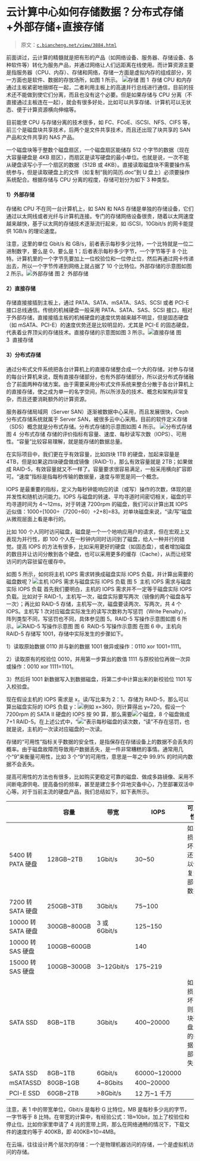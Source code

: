 # 云计算中心如何存储数据？分布式存储+外部存储+直接存储

> 原文：[`c.biancheng.net/view/3884.html`](http://c.biancheng.net/view/3884.html)

前面讲过，云计算的精髓就是把有形的产品（如网络设备、服务器、存储设备、各种软件等）转化为服务产品，并通过网络让人们远距离在线使用。而计算资源主要是指服务器（CPU、内存）、存储和网络，存储一方面是虚拟内存的组成部分，另一方面也是软件、数据的存放场所，如图 1 所示。
![存储](img/cdb419a69713224d4404154455340d6e.png)
图 1  存储
CPU 和内存通过主板紧密地捆绑在一起，二者利用主板上的高速并行总线进行通信，目前的技术还不能做到使它们分离，而且也没有这个必要。但是如果存储与 CPU 分离（不直接通过主板连在一起），就会有很多好处，比如可以共享存储、计算机可以无状态、便于计算资源横向伸缩等。

目前能使 CPU 与存储分离的技术很多，如 FC、FCoE、iSCSI、NFS、CIFS 等，前三个是磁盘块共享技术，后两个是文件共享技术，而且还出现了块共享的 SAN 产品和文件共享的 NAS 产品。

一个磁盘块等于整数个磁盘扇区，一个磁盘扇区能储存 512 个字节的数据（现在大容量硬盘是 4KB 扇区），而扇区是读写硬盘的最小单位。也就是说，一次不能从硬盘读写小于一个扇区的数据（512B 或 4KB）。直接读取磁盘块不需要操作系统参与，但是读取硬盘上的文件（如复制“我的简历.doc”到 U 盘上）必须要操作系统配合。根据存储与 CPU 分离的程度，存储可划分为如下 3 种类型。

#### 1）外部存储

存储和 CPU 不在同一台计算机上，如 SAN 和 NAS 存储是单独的存储设备，它们通过以太网线或者光纤与计算机连接。专门的存储网络设备很贵，随着以太网速度越来越快，基于以太网的存储技术逐渐流行起来，如 iSCSI，10Gbit/s 的网卡能提供 1GB/s 的理论速度。

注意，这里的单位 Gbit/s 和 GB/s，前者表示每秒多少比特，一个比特就是一位二进制数字，要么是 0，要么是 1；后者表示每秒多少字节，一个字节等于 8 个比特。计算机里的一个字节先要加上一位校验位和一位停止位，然后再通过网卡传递出去，所以一个字节传递到网络上就占据了 10 个比特位。外部存储的示意图如图 2 所示。![外部存储](img/7e9d77678b623dcea52d0662eb6b04dd.png)
图 2  外部存储

#### 2）直接存储

存储直接接插到主板上，通过 PATA、SATA、mSATA、SAS、SCSI 或者 PCI-E 接口总线通信。传统的机械硬盘一般采用 PATA、SATA、SAS、SCSI 接口，相对于外部存储，直接接插主板的机械硬盘的速度优势越来越不明显，但是固态硬盘（如 mSATA、PCI-E）的速度优势还是比较明显的，尤其是 PCI-E 的固态硬盘，代表着业界顶尖的存储技术。直接存储的示意图如图 3 所示。![直接存储](img/3cdf99f1cdec06963c40bbbd5135e078.png)
图 3  直接存储

#### 3）分布式存储

通过分布式文件系统把各台计算机上的直接存储整合成一个大的存储，对参与存储的每台计算机来说，既有直接存储部分，也有外部存储部分，所以说分布式存储融合了前面两种存储方案。由于需要采用分布式文件系统来整合分散于各台计算机上的直接存储，使之成为单一的名字空间，所以所涉及的技术、概念和架构非常复杂，而且还要消耗额外的计算资源。

服务器存储局域网（Server SAN）逐渐被数据中心采用，而且发展很快，Ceph 分布式存储系统就属于 Server SAN，被很多云中心采用。目前的软件定义存储（SDS）概念就是分布式存储。分布式存储的示意图如图 4 所示。
![分布式存储](img/9aa7b7f4439de53e2e748c56617b9ff5.png)
图 4  分布式存储
存储的评价指标有容量、速度、每秒读写次数（IOPS）、可用性。“容量”比较容易理解，就是能存储的数据总量。

在实际项目中，我们更在乎有效容量，比如四块 1TB 的硬盘，加起来容量是 4TB，但是如果这四块硬盘做成镜像（RAID-1），那么有效容量就是 2TB；如果做成 RAID-5，有效容量就又不一样了。容量要求很容易满足，一般采用横向扩容即可。“速度”指标是指每秒传输的数据量，速度与带宽是同一个概念。

IOPS 是最重要的指标，定义为每秒钟能响应的读（或写）操作的次数，体现的是并发性和随机访问能力。IOPS 与磁盘的转速、平均寻道时间密切相关，磁盘的平均寻道时间为 4～12ms，对于转速 7200rpm 的磁盘，我们可以计算出其 IOPS 近似值：1000÷[1000÷（7200÷60）÷2+8]=83。对单块磁盘来说，“读/写”磁盘从微观层面上看是串行的。

比如 100 个人同时访问磁盘，磁盘是一个一个地响应用户的请求，但在宏观上又表现为并行性，即 100 个人在一秒钟内同时访问到了磁盘，给人一种并行的错觉。提高 IOPS 的方法有很多，比如采用更好的硬盘（如固态盘），或者增加磁盘的数目并让访问分散到各个硬盘，也可以采用更多的缓存（Cache），从而让经常访问的内容驻留在缓存中。

如图 5 所示，如何将主机 IOPS 需求转换成磁盘实际 IOPS 负载，并计算出需要的磁盘数呢？![主机 IOPS 需求与磁盘实际 IOPS 负载](img/22baf328654b2c960402a7e8d5645d71.png)
图 5  主机 IOPS 需求与磁盘实际 IOPS 负载
首先我们要明白，主机的 IOPS 需求并不一定等于磁盘实际 IOPS 负载。比如对于 RAID-1，主机写一次，磁盘实际要写两次（镜像的两个磁盘各写一次）；再比如 RAID-5 存储，主机写一次，磁盘要读两次、写两次，共 4 个 IOPS。主机写 1 次对应磁盘实际发生的读写次数称为写惩罚（Write Penalty），阵列类型不同，写惩罚也不同，具体参见图 5。RAID-5 写操作示意图如图 6 所示。![RAID-5 写操作示意图](img/de2c2a94f9fe911c24d9a9b346f6f92f.png)
图 6  RAID-5 写操作示意图
在图 6 中，主机向 RAID-5 存储写 1001，存储中实际发生的步骤如下。

1）读取原始数据 0110 并与新的数据 1001 做异或操作：0110 xor 1001=1111。

2）读取原有的校验位 0010，并用第一步算出的数值 1111 与原校验位再做一次异或操作：0010 xor 1111=1101。

3）然后将 1001 新数据写入到数据磁盘，将第二步中计算出来的新校验位 1101 写入校验盘。

现在假设主机的 IOPS 需求是 x，读/写比率为 2：1，存储为 RAID-5，那么可以算出磁盘实际的 IOPS 负载 y：![](img/ae67448794b0f9a569ee2885f6e98c2b.png)例如 x=360，则计算得出 y=720。假设一个 7200rpm 的 SATA II 硬盘的 IOPS 按 90 算，那么需要![](img/b67e8aa56d2bcfe6b65c89c375c14403.png)个磁盘，8 个磁盘做成 7+1 RAID-5。在上述公式中，“![](img/ffacbee1e3f431a4fa40d1c27d25479e.png)”表示每秒磁盘的读次数，“读”不存在惩罚，也就是说，主机的一次读对应磁盘的一次读。

存储的“可用性”指标关乎数据的安全性，是指保存在存储设备上的数据不会丢失的概率。由于磁盘故障而导致用户数据丢失，是一件非常糟糕的事情。通常用几个“9”来衡量可用性，比如 3 个“9”的可用性，意思是一年之中 99.9% 的时间内数据不会丢失。

提高可用性的方法也有很多，比如购买更稳定可靠的磁盘、做成多路镜像、采用不间断电源供电、提高备份的频率，甚至是建立多个异地灾备中心，乃至部署双活中心等。对于当前主流的硬盘产品，我们总结如下，如下表所示。 

|   | 容量 | 带宽 | IOPS | 可用性 |
| --- | --- | --- | --- | --- |
| 5400 转 PATA 硬盘 | 128GB~2TB | 1Gbit/s | 30~50 | 如果损坏，还可以恢复大部分数据 |
| 7200 转 SATA 硬盘 | 250GB~3TB | 3Gbit/s | 75~100 |
| 10000 转 SATA 硬盘 | 300GB~800GB | 3 或 6Gbit/s | 125~150 |
| 10000 转 SAS 硬盘 | 100GB~600GB |   | 140 |
| 15000 转 SAS 硬盘 | 100GB~300GB | 3~12Gbit/s | 175~219 |
| SATA SSD | 8GB~1TB | 3Gbit/s | 400~20000 | 如果损坏，则整块硬盘上的数据全部丢失 |
| SATA SSD | 8GB~1TB | 6Gbit/s | 60000~120000 |
| mSATASSD | 80GB~1GB | 4~8Gbits | 400~20000 |
| PCI-E SSD | 60GB~2TB | >8Gbit/s | 12 万~1 千万 |

注意，表 1 中的带宽单位，Gbit/s 是每秒 G 比特位，MB 是每秒多少兆的字节，一字节等于 8 比特。在带宽的计算中，有经验公式：1B≈10bit，加上了校验位和停止位。比如你家里申请了 4 兆的宽带上网，那么在网络通畅的情况下，下载文件的速度约等于 400KB，即 400KB×10=4MB。

在云端，往往设计两个层次的存储：一个是物理机器访问的存储，一个是虚拟机访问的存储。